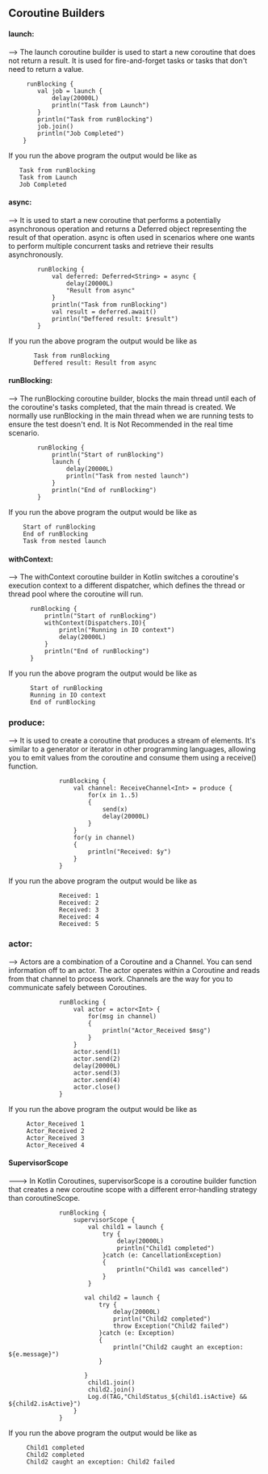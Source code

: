 ## Coroutine Builders

#### launch: 

--> The launch coroutine builder is used to start a new coroutine that does not return a result. It is used for fire-and-forget tasks or tasks that don't need to return a value.

         runBlocking {
            val job = launch {
                delay(20000L)
                println("Task from Launch")
            }
            println("Task from runBlocking")
            job.join()
            println("Job Completed")
        }

If you run the above program the output would be like as

       Task from runBlocking
       Task from Launch
       Job Completed

 #### async: 

 --> It is used to start a new coroutine that performs a potentially asynchronous operation and returns a Deferred object representing the result of that operation. async is often used in scenarios where one wants to perform multiple concurrent tasks and retrieve their results asynchronously.

            runBlocking {
                val deferred: Deferred<String> = async {
                    delay(20000L)
                    "Result from async"
                }
                println("Task from runBlocking")
                val result = deferred.await()
                println("Deffered result: $result")
            }

 If you run the above program the output would be like as

           Task from runBlocking
           Deffered result: Result from async

#### runBlocking:

--> The runBlocking coroutine builder, blocks the main thread until each of the coroutine's tasks completed, that the main thread is created. We normally use runBlocking in the main thread when we are running tests to ensure the test doesn't end. It is Not Recommended in the real time scenario.

            runBlocking {
                println("Start of runBlocking")
                launch {
                    delay(20000L)
                    println("Task from nested launch")
                }
                println("End of runBlocking")
            }

If you run the above program the output would be like as 

        Start of runBlocking
        End of runBlocking
        Task from nested launch

#### withContext:

--> The withContext coroutine builder in Kotlin switches a coroutine's execution context to a different dispatcher, which defines the thread or thread pool where the coroutine will run.

          runBlocking {
              println("Start of runBlocking")
              withContext(Dispatchers.IO){
                  println("Running in IO context")
                  delay(20000L)
              }
              println("End of runBlocking")
          }

If you run the above program the output would be like as

          Start of runBlocking
          Running in IO context
          End of runBlocking

### produce:

--> It is used to create a coroutine that produces a stream of elements. It's similar to a generator or iterator in other programming languages, allowing you to emit values from the coroutine and consume them using a receive() function.

                  runBlocking {
                      val channel: ReceiveChannel<Int> = produce {
                          for(x in 1..5)
                          {
                              send(x)
                              delay(20000L)
                          }
                      }
                      for(y in channel)
                      {
                          println("Received: $y")
                      }
                  }

If you run the above program the output would be like as

                  Received: 1
                  Received: 2
                  Received: 3
                  Received: 4
                  Received: 5

 ### actor:

 --> Actors are a combination of a Coroutine and a Channel. You can send information off to an actor. The actor operates within a Coroutine and reads from that channel to process work. Channels are the way for you to communicate safely between Coroutines.

                  runBlocking {
                      val actor = actor<Int> {
                          for(msg in channel)
                          {
                              println("Actor_Received $msg")
                          }
                      }
                      actor.send(1)
                      actor.send(2)
                      delay(20000L)
                      actor.send(3)
                      actor.send(4)
                      actor.close()
                  }

If you run the above program the output would be like as

         Actor_Received 1
         Actor_Received 2
         Actor_Received 3
         Actor_Received 4

#### SupervisorScope

---> In Kotlin Coroutines, supervisorScope is a coroutine builder function that creates a new coroutine scope with a different error-handling strategy than coroutineScope.
                  
                  runBlocking {
                      supervisorScope {
                          val child1 = launch {
                              try {
                                  delay(20000L)
                                  println("Child1 completed")
                              }catch (e: CancellationException)
                              {
                                  println("Child1 was cancelled")
                              }
                          }
                  
                         val child2 = launch {
                             try {
                                 delay(20000L)
                                 println("Child2 completed")
                                 throw Exception("Child2 failed")
                             }catch (e: Exception)
                             {
                                 println("Child2 caught an exception: ${e.message}")
                             }
                  
                         }
                          child1.join()
                          child2.join()
                          Log.d(TAG,"ChildStatus_${child1.isActive} && ${child2.isActive}")
                      }
                  }

If you run the above program the output would be like as

         Child1 completed
         Child2 completed
         Child2 caught an exception: Child2 failed
